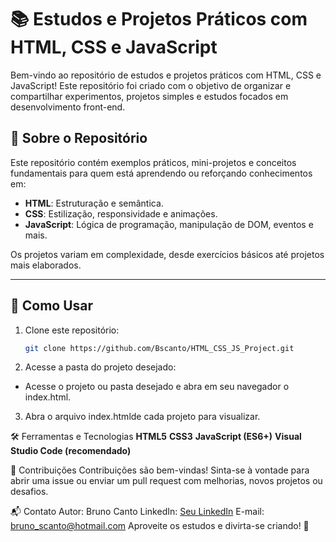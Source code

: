 # 📚 Estudos e Projetos Práticos com HTML, CSS e JavaScript

Bem-vindo ao repositório de estudos e projetos práticos com HTML, CSS e JavaScript! Este repositório foi criado com o objetivo de organizar e compartilhar experimentos, projetos simples e estudos focados em desenvolvimento front-end.

## 🧾 Sobre o Repositório

Este repositório contém exemplos práticos, mini-projetos e conceitos fundamentais para quem está aprendendo ou reforçando conhecimentos em:

- **HTML**: Estruturação e semântica.
- **CSS**: Estilização, responsividade e animações.
- **JavaScript**: Lógica de programação, manipulação de DOM, eventos e mais.

Os projetos variam em complexidade, desde exercícios básicos até projetos mais elaborados.

---



## 🚀 Como Usar

1. Clone este repositório:
   ```bash
   git clone https://github.com/Bscanto/HTML_CSS_JS_Project.git
   ```

2. Acesse a pasta do projeto desejado:

 - Acesse o projeto ou pasta desejado e abra em seu navegador o index.html.

3. Abra o arquivo index.htmlde cada projeto para visualizar.


🛠️ Ferramentas e Tecnologias
**HTML5**
**CSS3**
**JavaScript (ES6+)**
**Visual Studio Code (recomendado)**


📝 Contribuições
Contribuições são bem-vindas! Sinta-se à vontade para abrir uma issue ou enviar um pull request com melhorias, novos projetos ou desafios.


📬 Contato
Autor: Bruno Canto
LinkedIn: [Seu LinkedIn](https://www.linkedin.com/in/brunosilvacanto/)
E-mail: bruno_scanto@hotmail.com
Aproveite os estudos e divirta-se criando! 🚀
